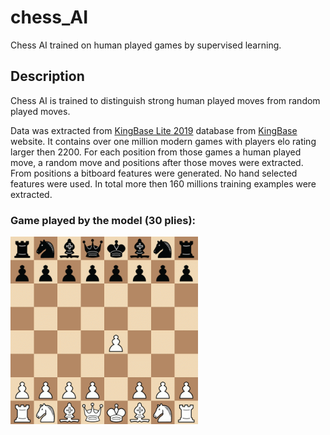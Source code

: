 # chess_AI

Chess AI trained on human played games by supervised learning.

## Description

Chess AI is trained to distinguish strong human played moves from random played moves. 

Data was extracted from [KingBase Lite 2019](http://kingbase-chess.net/download/762) database from [KingBase](http://www.kingbase-chess.net/) website. It contains over one million modern games with players elo rating larger then 2200. For each position from those games a human played move, a random move and positions after those moves were extracted. From positions a bitboard features were generated. No hand selected features were used. In total more then 160 millions training examples were extracted.



### Game played by the model (30 plies):
<img src="game.gif" width="300"/>
